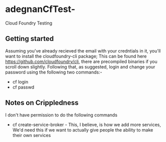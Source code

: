 # adegnanCfTest-
Cloud Foundry Testing

## Getting started 

Assuming you've already recieved the email with your credntials in it, you'll want to install the cloudfoundry-cli package; This can be found here https://github.com/cloudfoundry/cli, there are precompiled binaries if you scroll down slightly.  Following that, as suggested, login and change your password using the following two commands:-

- cf login
- cf passwd



## Notes on Crippledness

I don't have permission to do the following commands
- cf create-service-broker -  This, I believe, is how we add more services, We'd need this if we want to actually give people the ability to make their own services
